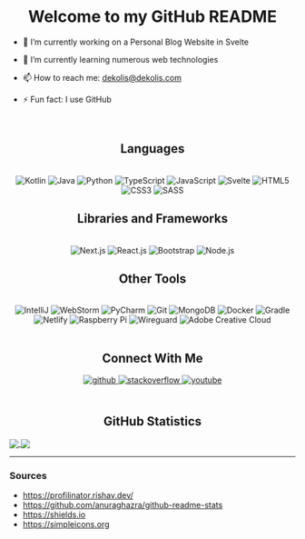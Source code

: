 # <div align="center">Welcome to my GitHub README</div>
  

- 🔭 I’m currently working on a Personal Blog Website in Svelte


- 🌱 I’m currently learning numerous web technologies


- 📫 How to reach me: [dekolis@dekolis.com](mailto:dekolis@dekolis.com)


- ⚡ Fun fact: I use GitHub

<br/>

## <div align="center">Languages</div>

<br/>

<div align="center">
<img alt="Kotlin" src="https://shields.io/badge/-kotlin-white?style=for-the-badge&logoColor=white&logoWidth=20&logo=kotlin&color=%237F52FF"/>
<img alt="Java" src="https://shields.io/badge/-java-white?style=for-the-badge&logoColor=white&logoWidth=20&logo=openjdk&color=%2300819E"/>
<img alt="Python" src="https://shields.io/badge/-python-white?style=for-the-badge&logoColor=black&logoWidth=20&logo=python&color=%23F9D662"/>
<img alt="TypeScript" src="https://shields.io/badge/-typescript-white?style=for-the-badge&logoColor=white&logoWidth=20&logo=typescript&color=%233178C6"/>
<img alt="JavaScript" src="https://shields.io/badge/-javascript-white?style=for-the-badge&logoColor=black&logoWidth=20&logo=javascript&color=%23F7DF1E"/>
<img alt="Svelte" src="https://shields.io/badge/-svelte-white?style=for-the-badge&logoColor=white&logoWidth=20&logo=svelte&color=%23FF3E00"/>
<img alt="HTML5" src="https://shields.io/badge/-html-white?style=for-the-badge&logoColor=white&logoWidth=20&logo=html5&color=%23E34F26"/>
<img alt="CSS3" src="https://shields.io/badge/-css-white?style=for-the-badge&logoColor=white&logoWidth=20&logo=css3&color=%231572B6"/>
<img alt="SASS" src="https://shields.io/badge/-sass-white?style=for-the-badge&logoColor=white&logoWidth=20&logo=sass&color=%23CC6699"/>
</div>

## <div align="center">Libraries and Frameworks</div>

<br/>

<div align="center">
<img alt="Next.js" src="https://shields.io/badge/-next-white?style=for-the-badge&logoColor=white&logoWidth=20&logo=next.js&color=black"/>
<img alt="React.js" src="https://shields.io/badge/-react-white?style=for-the-badge&logoColor=black&logoWidth=20&logo=react&color=%2361DAFB"/>
<img alt="Bootstrap" src="https://shields.io/badge/-bootstrap-white?style=for-the-badge&logoColor=white&logoWidth=20&logo=boostrap&color=%237952B3"/>
<img alt="Node.js" src="https://shields.io/badge/-node-white?style=for-the-badge&logoColor=white&logoWidth=20&logo=node.js&color=%23339933"/>
</div>

## <div align="center">Other Tools</div>

<br/>

<div align="center">
<img alt="IntelliJ" src="https://shields.io/badge/-intellij-white?style=for-the-badge&logoColor=white&logoWidth=20&logo=intellij%20idea&color=black"/>
<img alt="WebStorm" src="https://shields.io/badge/-webstorm-white?style=for-the-badge&logoColor=white&logoWidth=20&logo=webstorm&color=black"/>
<img alt="PyCharm" src="https://shields.io/badge/-pycharm-white?style=for-the-badge&logoColor=white&logoWidth=20&logo=pycharm&color=black"/>
<img alt="Git" src="https://shields.io/badge/-git-white?style=for-the-badge&logoColor=white&logoWidth=20&logo=git&color=%23F05032"/>
<img alt="MongoDB" src="https://shields.io/badge/-mongodb-white?style=for-the-badge&logoColor=white&logoWidth=20&logo=mongodb&color=%2347A248"/>
<img alt="Docker" src="https://shields.io/badge/-docker-white?style=for-the-badge&logoColor=white&logoWidth=20&logo=docker&color=%232496ED"/>
<img alt="Gradle" src="https://shields.io/badge/-gradle-white?style=for-the-badge&logoColor=white&logoWidth=20&logo=gradle&color=%2302303A"/>
<img alt="Netlify" src="https://shields.io/badge/-netlify-white?style=for-the-badge&logoColor=white&logoWidth=20&logo=netlify&color=%2300C7B7"/>
<img alt="Raspberry Pi" src="https://shields.io/badge/-raspberry%20pi-white?style=for-the-badge&logoColor=white&logoWidth=20&logo=raspberry%20pi&color=%23A22846"/>
<img alt="Wireguard" src="https://shields.io/badge/-wireguard-white?style=for-the-badge&logoColor=white&logoWidth=20&logo=wireguard&color=%2388171A"/>
<img alt="Adobe Creative Cloud" src="https://shields.io/badge/-adobe%20creative%20cloud-white?style=for-the-badge&logoColor=white&logoWidth=20&logo=adobe%20creative%20cloud&color=%23DA1F26"/>
</div>

<br/>

## <div align="center">Connect With Me</div>

<div align="center">
<a href="https://github.com/MetalTurtle18" target="_blank">
<img src=https://img.shields.io/badge/github-%2324292e.svg?&style=for-the-badge&logo=github&logoColor=white alt=github style="margin-bottom: 5px;" />
</a>
  
<a href="https://stackoverflow.com/users/13335308/metalturtle18" target="_blank">
<img src=https://img.shields.io/badge/stackoverflow-%23F28032.svg?&style=for-the-badge&logo=stackoverflow&logoColor=white alt=stackoverflow style="margin-bottom: 5px;" />
</a>
  
<a href="https://www.youtube.com/watch?v=dQw4w9WgXcQ" target="_blank">
<img src=https://img.shields.io/badge/youtube-%23EE4831.svg?&style=for-the-badge&logo=youtube&logoColor=white alt=youtube style="margin-bottom: 5px;" />
</a>
</div>  

<br/>

## <div align="center">GitHub Statistics</div>

<a href="https://github.com/MetalTurtle18">
  <img align="center" src="https://github-readme-stats.vercel.app/api?username=MetalTurtle18&hide=stars&show_icons=true&hide_border=true&theme=gruvbox&bg_color=0d1116&count_private=true&custom_title=My%20GitHub%20Stats&disable_animations=true" />
</a>

<a href="https://github.com/MetalTurtle18">
  <img align="center" src="https://github-readme-stats.vercel.app/api/top-langs/?username=MetalTurtle18&layout=compact&hide_border=true&theme=gruvbox&bg_color=0d1116&langs_count=8" />
</a>

<br/>

---
### Sources
* https://profilinator.rishav.dev/
* https://github.com/anuraghazra/github-readme-stats
* https://shields.io
* https://simpleicons.org
